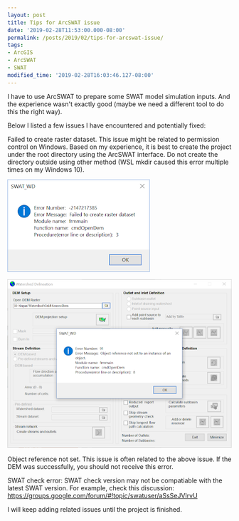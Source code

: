 ```yaml
---
layout: post
title: Tips for ArcSWAT issue
date: '2019-02-28T11:53:00.000-08:00'
permalink: /posts/2019/02/tips-for-arcswat-issue/
tags:
- ArcGIS
- ArcSWAT
- SWAT
modified_time: '2019-02-28T16:03:46.127-08:00'
---
```


I have to use ArcSWAT to prepare some SWAT model simulation inputs. And the experience wasn't exactly good (maybe we need a different tool to do this the right way).

Below I listed a few issues I have encountered and potentially fixed:

Failed to create raster dataset. This issue might be related to permission control on Windows.
Based on my experience, it is best to create the project under the root directory using the ArcSWAT interface. Do not create the directory outside using other method (WSL mkdir caused this error multiple times on my Windows 10).

![Figure 1](https://github.com/changliao/changliao.github.io/blob/main/_figure/swat_error01.png?raw=true)

![Figure 2](https://github.com/changliao/changliao.github.io/blob/main/_figure/swat_error02.png?raw=true)

Object reference not set. This issue is often related to the above issue. If the DEM was successfully, you should not receive this error.



SWAT check error: SWAT check version may not be compatiable with the latest SWAT version. For example, check this discussion: https://groups.google.com/forum/#!topic/swatuser/aSsSeJVIrvU

I will keep adding related issues until the project is finished.